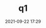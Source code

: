 ---
title: q1
category: c1
question: q1
answers:
   - huey 3333333333
   - dewey 3333333333
   - louie 3333333333
   - fred 3333333333
correctAnswer: 1
hint: hint three
date: 2021-09-22 17:29
---